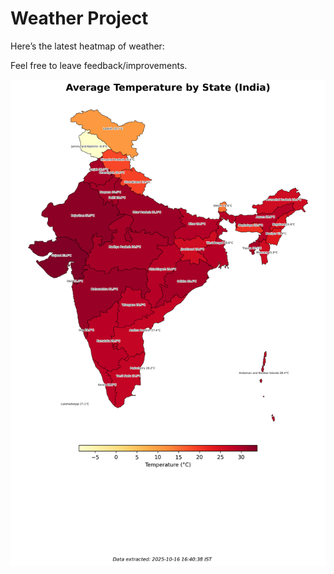 # Weather Project

Here’s the latest heatmap of weather:

Feel free to leave feedback/improvements.

![India Heatmap](docs/assets/india_heatmap.png?v=F0D2B0)
